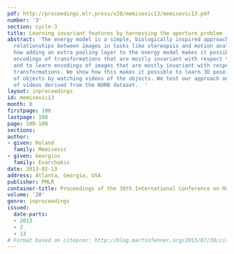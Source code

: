 ```yaml
---
pdf: http://proceedings.mlr.press/v28/memisevic13/memisevic13.pdf
number: '3'
section: cycle-3
title: Learning invariant features by harnessing the aperture problem
abstract: 'The energy model is a simple, biologically inspired approach to extracting
  relationships between images in tasks like stereopsis and motion analysis. We discuss
  how adding an extra pooling layer to the energy model makes it possible to learn
  encodings of transformations that are mostly invariant with respect to image content,
  and to learn encodings of images that are mostly invariant with respect to the observed
  transformations. We show how this makes it possible to learn 3D pose-invariant features
  of objects by watching videos of the objects. We test our approach on a dataset
  of videos derived from the NORB dataset.  '
layout: inproceedings
id: memisevic13
month: 0
firstpage: 100
lastpage: 108
page: 100-108
sections: 
author:
- given: Roland
  family: Memisevic
- given: Georgios
  family: Exarchakis
date: 2013-02-13
address: Atlanta, Georgia, USA
publisher: PMLR
container-title: Proceedings of the 30th International Conference on Machine Learning
volume: '28'
genre: inproceedings
issued:
  date-parts:
  - 2013
  - 2
  - 13
# Format based on citeproc: http://blog.martinfenner.org/2013/07/30/citeproc-yaml-for-bibliographies/
---
```

